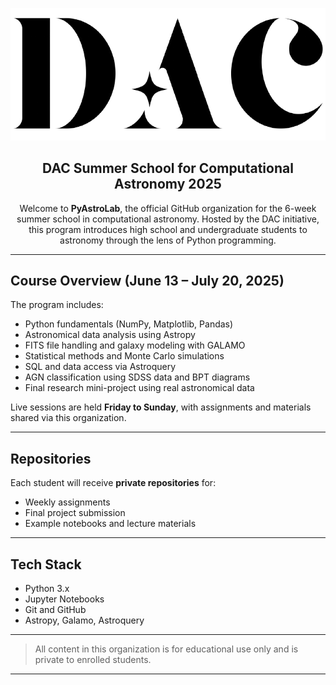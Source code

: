 
<p align="center">
  <img src="dac.png" width="600" alt="DAC Logo">
</p>

<h2 align="center">DAC Summer School for Computational Astronomy 2025</h2>

<p align="center">
  Welcome to <strong>PyAstroLab</strong>, the official GitHub organization for the 6-week summer school in computational astronomy. Hosted by the DAC initiative, this program introduces high school and undergraduate students to astronomy through the lens of Python programming.
</p>

---

## Course Overview (June 13 – July 20, 2025)

The program includes:

* Python fundamentals (NumPy, Matplotlib, Pandas)
* Astronomical data analysis using Astropy
* FITS file handling and galaxy modeling with GALAMO
* Statistical methods and Monte Carlo simulations
* SQL and data access via Astroquery
* AGN classification using SDSS data and BPT diagrams
* Final research mini-project using real astronomical data

Live sessions are held **Friday to Sunday**, with assignments and materials shared via this organization.

---

## Repositories

Each student will receive **private repositories** for:

* Weekly assignments
* Final project submission
* Example notebooks and lecture materials

---

## Tech Stack

* Python 3.x
* Jupyter Notebooks
* Git and GitHub
* Astropy, Galamo, Astroquery

---

> All content in this organization is for educational use only and is private to enrolled students.

---
